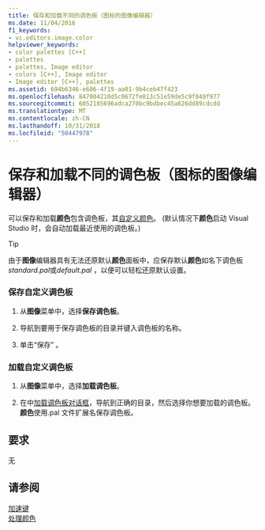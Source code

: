 ```yaml
---
title: 保存和加载不同的调色板（图标的图像编辑器）
ms.date: 11/04/2016
f1_keywords:
- vc.editors.image.color
helpviewer_keywords:
- color palettes [C++]
- palettes
- palettes, Image editor
- colors [C++], Image editor
- Image editor [C++], palettes
ms.assetid: 694b6346-e606-4f19-aa01-9b4ceb47f423
ms.openlocfilehash: 847004210d5c0672fe013c51e59de5c9f849f977
ms.sourcegitcommit: 6052185696adca270bc9bdbec45a626dd89cdcdd
ms.translationtype: MT
ms.contentlocale: zh-CN
ms.lasthandoff: 10/31/2018
ms.locfileid: "50447978"
---
```

# <a name="saving-and-loading-different-color-palettes-image-editor-for-icons"></a>保存和加载不同的调色板（图标的图像编辑器）

可以保存和加载**颜色**包含调色板，其[自定义颜色](../windows/customizing-or-changing-colors-image-editor-for-icons.md)。 (默认情况下**颜色**启动 Visual Studio 时，会自动加载最近使用的调色板。)

> [!TIP]
> 由于**图像**编辑器具有无法还原默认**颜色**面板中，应保存默认**颜色**如名下调色板*standard.pal*或*default.pal* ，以便可以轻松还原默认设置。

### <a name="to-save-a-custom-colors-palette"></a>保存自定义调色板

1. 从**图像**菜单中，选择**保存调色板**。

2. 导航到要用于保存调色板的目录并键入调色板的名称。

3. 单击“保存” 。

### <a name="to-load-a-custom-colors-palette"></a>加载自定义调色板

1. 从**图像**菜单中，选择**加载调色板**。

2. 在中[加载调色板对话框](../windows/load-palette-colors-dialog-box-image-editor-for-icons.md)，导航到正确的目录，然后选择你想要加载的调色板。 **颜色**使用.pal 文件扩展名保存调色板。

## <a name="requirements"></a>要求

无

## <a name="see-also"></a>请参阅

[加速键](../windows/accelerator-keys-image-editor-for-icons.md)<br/>
[处理颜色](../windows/working-with-color-image-editor-for-icons.md)